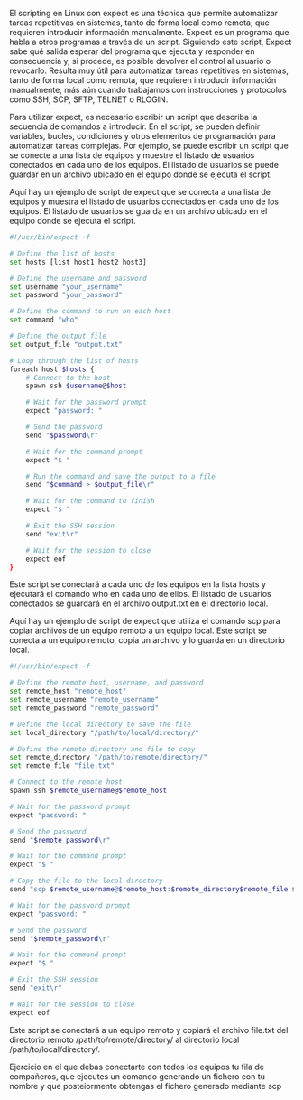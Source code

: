 
El scripting en Linux con expect es una técnica que permite automatizar tareas repetitivas en sistemas, tanto de forma local como remota, que requieren introducir información manualmente. Expect es un programa que habla a otros programas a través de un script. Siguiendo este script, Expect sabe qué salida esperar del programa que ejecuta y responder en consecuencia y, si procede, es posible devolver el control al usuario o revocarlo. Resulta muy útil para automatizar tareas repetitivas en sistemas, tanto de forma local como remota, que requieren introducir información manualmente, más aún cuando trabajamos con instrucciones y protocolos como SSH, SCP, SFTP, TELNET o RLOGIN.

Para utilizar expect, es necesario escribir un script que describa la secuencia de comandos a introducir. En el script, se pueden definir variables, bucles, condiciones y otros elementos de programación para automatizar tareas complejas. Por ejemplo, se puede escribir un script que se conecte a una lista de equipos y muestre el listado de usuarios conectados en cada uno de los equipos. El listado de usuarios se puede guardar en un archivo ubicado en el equipo donde se ejecuta el script.

Aquí hay un ejemplo de script de expect que se conecta a una lista de equipos y muestra el listado de usuarios conectados en cada uno de los equipos. El listado de usuarios se guarda en un archivo ubicado en el equipo donde se ejecuta el script.

```bash
#!/usr/bin/expect -f

# Define the list of hosts
set hosts [list host1 host2 host3]

# Define the username and password
set username "your_username"
set password "your_password"

# Define the command to run on each host
set command "who"

# Define the output file
set output_file "output.txt"

# Loop through the list of hosts
foreach host $hosts {
    # Connect to the host
    spawn ssh $username@$host

    # Wait for the password prompt
    expect "password: "

    # Send the password
    send "$password\r"

    # Wait for the command prompt
    expect "$ "

    # Run the command and save the output to a file
    send "$command > $output_file\r"

    # Wait for the command to finish
    expect "$ "

    # Exit the SSH session
    send "exit\r"

    # Wait for the session to close
    expect eof
}
```

Este script se conectará a cada uno de los equipos en la lista hosts y ejecutará el comando who en cada uno de ellos. El listado de usuarios conectados se guardará en el archivo output.txt en el directorio local.




Aquí hay un ejemplo de script de expect que utiliza el comando scp para copiar archivos de un equipo remoto a un equipo local. Este script se conecta a un equipo remoto, copia un archivo y lo guarda en un directorio local.

```bash
#!/usr/bin/expect -f

# Define the remote host, username, and password
set remote_host "remote_host"
set remote_username "remote_username"
set remote_password "remote_password"

# Define the local directory to save the file
set local_directory "/path/to/local/directory/"

# Define the remote directory and file to copy
set remote_directory "/path/to/remote/directory/"
set remote_file "file.txt"

# Connect to the remote host
spawn ssh $remote_username@$remote_host

# Wait for the password prompt
expect "password: "

# Send the password
send "$remote_password\r"

# Wait for the command prompt
expect "$ "

# Copy the file to the local directory
send "scp $remote_username@$remote_host:$remote_directory$remote_file $local_directory\r"

# Wait for the password prompt
expect "password: "

# Send the password
send "$remote_password\r"

# Wait for the command prompt
expect "$ "

# Exit the SSH session
send "exit\r"

# Wait for the session to close
expect eof
```

Este script se conectará a un equipo remoto y copiará el archivo file.txt del directorio remoto /path/to/remote/directory/ al directorio local /path/to/local/directory/.



Ejercicio en el que debas conectarte con todos los equipos tu fila de compañeros, que ejecutes un comando generando un fichero con tu nombre y que posteiormente obtengas el fichero generado mediante scp